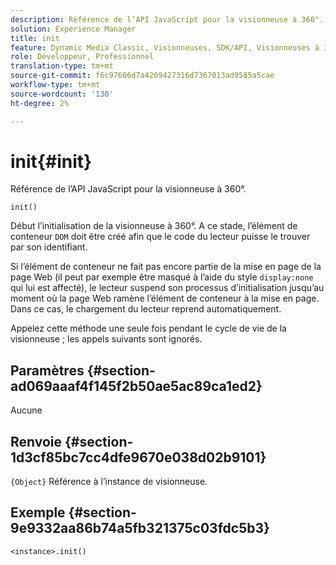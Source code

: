 ```yaml
---
description: Référence de l’API JavaScript pour la visionneuse à 360°.
solution: Experience Manager
title: init
feature: Dynamic Media Classic, Visionneuses, SDK/API, Visionneuses à 360°
role: Développeur, Professionnel
translation-type: tm+mt
source-git-commit: f6c97606d7a4209427316d7367013ad9585a5cae
workflow-type: tm+mt
source-wordcount: '130'
ht-degree: 2%

---
```



# init{#init}

Référence de l’API JavaScript pour la visionneuse à 360°.

`init()`

Début l’initialisation de la visionneuse à 360°. A ce stade, l’élément de conteneur `DOM` doit être créé afin que le code du lecteur puisse le trouver par son identifiant.

Si l’élément de conteneur ne fait pas encore partie de la mise en page de la page Web (il peut par exemple être masqué à l’aide du style `display:none` qui lui est affecté), le lecteur suspend son processus d’initialisation jusqu’au moment où la page Web ramène l’élément de conteneur à la mise en page. Dans ce cas, le chargement du lecteur reprend automatiquement.

Appelez cette méthode une seule fois pendant le cycle de vie de la visionneuse ; les appels suivants sont ignorés.

## Paramètres {#section-ad069aaaf4f145f2b50ae5ac89ca1ed2}

Aucune

## Renvoie {#section-1d3cf85bc7cc4dfe9670e038d02b9101}

`{Object}` Référence à l’instance de visionneuse.

## Exemple {#section-9e9332aa86b74a5fb321375c03fdc5b3}

```
<instance>.init()
```

